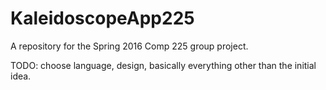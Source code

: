 # KaleidoscopeApp225
A repository for the Spring 2016 Comp 225 group project. 


TODO: choose language, design, basically everything other than the initial idea.